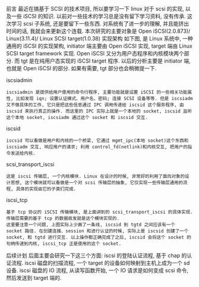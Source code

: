 前言
    最近在搞基于 SCSI 的技术项目, 所以要学习一下 linux 对于 scsi 的实现, 以及一些 iSCSI 的知识. 以前对一些技术的学习总是没有留下学习资料, 没有传承. 这次学习 scsi 子系统, 还是要留下一些东西. 对系统有了进一步的理解, 并且能挤出时间的话, 我就会来更新这个连载.
    本次研究的主要对象是 Open iSCSI(2.0.873)/ Linux(3.11.4)/  Linux SCSI target(1.0.38)
实现架构
     如下图, 是 Linux 系统中, 一种通用的 iSCSI 的实现架构, initiator 端主要由 Open iSCSI 实现, target 端由 Linux SCSI target framework 实现. Open iSCSI 又分为用户态程序和内核模块两个部分. 而 tgt 是在纯用户态实现的 iSCSI target 程序. 以后的分析主要是 initiator 端, 也就是 Open iSCSI 的部分. 如果有需要, tgt 部分也会稍微提一下.

 iscsiadmin

    iscsiadmin 是提供给用户使用的命令行程序, 主要功能就是设置 iSCSI 的一些相关功能属性, 比如发现 iqn; 设置认证模式、用户名、密码; 连接 SCSI 设备等等. 但是 iscsiadm 又不做具体的工作, 它只是把这些信息通过 IPC 调用传递给 iscsid 这个服务程序, 由 iscsid 来执行真正的操作. 而这里的 IPC 实际上就是一个本地的 socket, iscsid 监听这个本地 socket, iscsiadm 通过这个 socket 和 iscsid 交互.
iscsid

    iscsid 可以看做是用户和内核的一个桥梁, 它通过 mgmt_ipc(本地 socket)这个东西和 iscsiadm 交互, 响应用户的请求; 利用 control_fd(netlink)和内核交互, 把用户的指令发送给内核.
scsi_transport_iscsi

    这是 iscsi 传输层, 一个内核模块. Linux 在设计的时候, 非常好的利用了面向对象的设计思想, 这个模块就可以看做是一个对 scsi 传输层的抽象, 它仅实现一些传输层通用的流程, 具体的实现由它的子类们完成.
iscsi_tcp

    基于 tcp 协议的 iSCSI 传输模块, 是上面讲到的 scsi_transport_iscsi 的具体实现. 传输层需要的基于 tcp 的数据收发就是这个模块实现的.
    这里要注意一个问题, 上图实际上少画了一条线, iscsid 到 tgtd 之间应该有一个 socket 路径. 在创建连接、session 和进行认证的时候, 实际上是 iscsid 创建了一个 socket, 和 tgtd 进行交互. 以上操作都正确完成了之后, iscsid 会将这个 socket 的句柄传递到内核, iscsi_tcp 正是使用的这个 socket.
后续计划
    后面主要会研究一下这三个方面:
iscsi 的登陆认证流程, 基于 chap 的认证流程.
iscsi 磁盘的扫描流程, 一个 target 的设备如何映射到主机上成为一个 sd 设备.
iscsi 磁盘的 IO 流程, 从读写函数开始, 一个 IO 请求是如何变成 scsi 命令, 然后发送到 target 端的.
